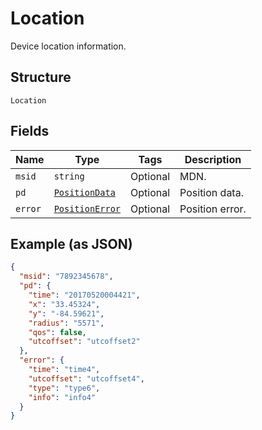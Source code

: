 
# Location

Device location information.

## Structure

`Location`

## Fields

| Name | Type | Tags | Description |
|  --- | --- | --- | --- |
| `msid` | `string` | Optional | MDN. |
| `pd` | [`PositionData`](../../doc/models/position-data.md) | Optional | Position data. |
| `error` | [`PositionError`](../../doc/models/position-error.md) | Optional | Position error. |

## Example (as JSON)

```json
{
  "msid": "7892345678",
  "pd": {
    "time": "20170520004421",
    "x": "33.45324",
    "y": "-84.59621",
    "radius": "5571",
    "qos": false,
    "utcoffset": "utcoffset2"
  },
  "error": {
    "time": "time4",
    "utcoffset": "utcoffset4",
    "type": "type6",
    "info": "info4"
  }
}
```

